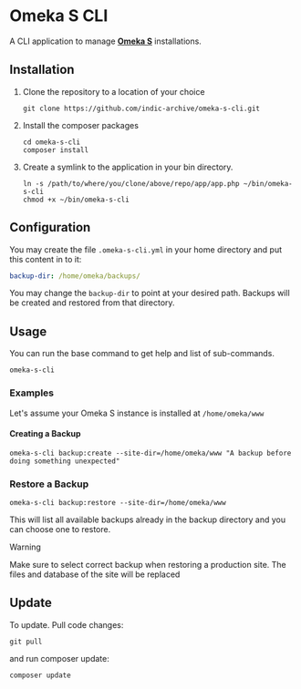 # Omeka S CLI

A CLI application to manage [**Omeka S**](https://omeka.org/s/) installations.

## Installation

1. Clone the repository to a location of your choice
    ``` shell
    git clone https://github.com/indic-archive/omeka-s-cli.git
    ```
2. Install the composer packages
    ``` shell
    cd omeka-s-cli
    composer install
    ```
3. Create a symlink to the application in your bin directory.
    ``` shell
    ln -s /path/to/where/you/clone/above/repo/app/app.php ~/bin/omeka-s-cli
    chmod +x ~/bin/omeka-s-cli
    ```

## Configuration

You may create the file `.omeka-s-cli.yml` in your home directory and put this content in to it:

``` yaml
backup-dir: /home/omeka/backups/
```

You may change the `backup-dir` to point at your desired path. Backups will be created and restored from that directory.

## Usage

You can run the base command to get help and list of sub-commands.

``` shell
omeka-s-cli
```

### Examples

Let's assume your Omeka S instance is installed at `/home/omeka/www`

#### Creating a Backup

``` shell
omeka-s-cli backup:create --site-dir=/home/omeka/www "A backup before doing something unexpected"
```

### Restore a Backup

``` shell
omeka-s-cli backup:restore --site-dir=/home/omeka/www
```

This will list all available backups already in the backup directory and you can choose one to restore.

> [!WARNING]
> Make sure to select correct backup when restoring a production site. The files and database of the site will be   replaced


## Update

To update. Pull code changes:

``` shell
git pull
```

and run composer update:

``` shell
composer update
```
